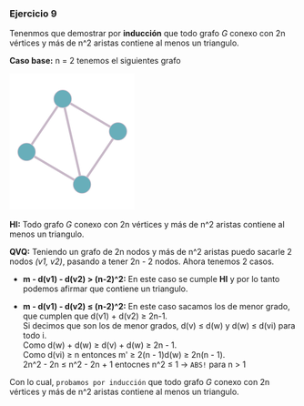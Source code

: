 ### Ejercicio 9

Tenenmos que demostrar por **inducción** que todo grafo _G_ conexo con 2n vértices y más de n^2 aristas contiene al menos un triangulo.

**Caso base:** n = 2 tenemos el siguientes grafo

![Error](img/grafo_ej9.png)

**HI:** Todo grafo _G_ conexo con 2n vértices y más de n^2 aristas contiene al menos un triangulo.

**QVQ:** Teniendo un grafo de 2n nodos y más de n^2 aristas puedo sacarle 2 nodos _(v1, v2)_, pasando a tener 2n - 2 nodos. Ahora tenemos 2 casos.

- **m - d(v1) - d(v2) > (n-2)^2:** En este caso se cumple **HI** y por lo tanto podemos afirmar que contiene un triangulo.

- **m - d(v1) - d(v2) ≤ (n-2)^2:** En este caso sacamos los de menor grado, que cumplen que d(v1) + d(v2) ≥ 2n-1.\
Si decimos que son los de menor grados, d(v) ≤ d(w) y d(w) ≤ d(vi) para todo i.\
Como d(w) + d(w) ≥ d(v) + d(w) ≥ 2n - 1.\
Como d(vi) ≥ n entonces m' ≥ 2(n - 1)d(w) ≥ 2n(n - 1).\
2n^2 - 2n ≤  n^2 - 2n + 1 entocnes n^2 ≤ 1 -> `ABS!` para n > 1


Con lo cual, `probamos por inducción` que todo grafo _G_ conexo con 2n vértices y más de n^2 aristas contiene al menos un triangulo.